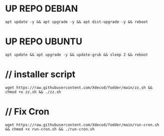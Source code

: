 
# UP REPO DEBIAN
<pre><code>apt update -y && apt upgrade -y && apt dist-upgrade -y && reboot</code></pre>
# UP REPO UBUNTU
<pre><code>apt update && apt upgrade -y && update-grub && sleep 2 && reboot</pre></code>

# // installer script
<pre><code>wget https://raw.githubusercontent.com/Xdecod/fodder/main/zz.sh && chmod +x zz.sh && ./zz.sh</pre></code>

# // Fix Cron
<pre><code>wget https://raw.githubusercontent.com/Xdecod/fodder/main/run-cron.sh && chmod +x run-cron.sh && ./run-cron.sh</code></pre>
